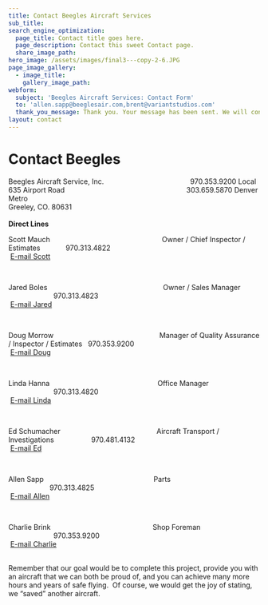 ```yaml
---
title: Contact Beegles Aircraft Services
sub_title:
search_engine_optimization:
  page_title: Contact title goes here.
  page_description: Contact this sweet Contact page.
  share_image_path:
hero_image: /assets/images/final3---copy-2-6.JPG
page_image_gallery:
  - image_title:
    gallery_image_path:
webform:
  subject: 'Beegles Aircraft Services: Contact Form'
  to: 'allen.sapp@beeglesair.com,brent@variantstudios.com'
  thank_you_message: Thank you. Your message has been sent. We will contact you shortly.
layout: contact
---
```


# Contact Beegles

Beegles Aircraft Service, Inc.&nbsp; &nbsp; &nbsp; &nbsp; &nbsp; &nbsp; &nbsp; &nbsp; &nbsp; &nbsp; &nbsp; &nbsp; &nbsp; &nbsp; &nbsp; &nbsp; &nbsp; &nbsp; &nbsp; &nbsp; &nbsp; &nbsp; 970.353.9200 Local<br>635 Airport Road&nbsp; &nbsp; &nbsp; &nbsp; &nbsp; &nbsp; &nbsp; &nbsp; &nbsp; &nbsp; &nbsp; &nbsp; &nbsp; &nbsp; &nbsp; &nbsp; &nbsp; &nbsp; &nbsp; &nbsp; &nbsp; &nbsp; &nbsp; &nbsp; &nbsp; &nbsp; &nbsp; &nbsp; &nbsp; &nbsp; &nbsp; 303.659.5870 Denver Metro&nbsp;<br>Greeley, CO. 80631<br><br>**Direct Lines**

Scott Mauch&nbsp; &nbsp; &nbsp; &nbsp; &nbsp; &nbsp; &nbsp; &nbsp; &nbsp; &nbsp; &nbsp; &nbsp; &nbsp; &nbsp; &nbsp; &nbsp; &nbsp; &nbsp; &nbsp; &nbsp; &nbsp; &nbsp; &nbsp; &nbsp; &nbsp; &nbsp; &nbsp; &nbsp; &nbsp;Owner / Chief Inspector / Estimates&nbsp; &nbsp; &nbsp; &nbsp; &nbsp; &nbsp; &nbsp;970.313.4822<br>&nbsp;[E-mail Scott](mailto:scott.mauch@beeglesair.com)

&nbsp;&nbsp;&nbsp;

Jared Boles&nbsp; &nbsp; &nbsp; &nbsp; &nbsp; &nbsp; &nbsp; &nbsp; &nbsp; &nbsp; &nbsp; &nbsp; &nbsp; &nbsp; &nbsp; &nbsp; &nbsp; &nbsp; &nbsp; &nbsp; &nbsp; &nbsp; &nbsp; &nbsp; &nbsp; &nbsp; &nbsp; &nbsp; &nbsp; &nbsp;Owner / Sales Manager&nbsp; &nbsp; &nbsp; &nbsp; &nbsp; &nbsp; &nbsp; &nbsp; &nbsp; &nbsp; &nbsp; &nbsp; &nbsp; &nbsp; &nbsp; &nbsp; &nbsp;970.313.4823<br>&nbsp;[E-mail Jared](mailto:jared.boles@baspartsales.com)

&nbsp;&nbsp;&nbsp;

Doug Morrow&nbsp; &nbsp; &nbsp; &nbsp; &nbsp; &nbsp; &nbsp; &nbsp; &nbsp; &nbsp; &nbsp; &nbsp; &nbsp; &nbsp; &nbsp; &nbsp; &nbsp; &nbsp; &nbsp; &nbsp; &nbsp; &nbsp; &nbsp; &nbsp; &nbsp; &nbsp; &nbsp; Manager of Quality Assurance / Inspector / Estimates&nbsp; &nbsp;970.353.9200<br>&nbsp;[E-mail Doug](mailto:doug.morrow@beeglesair.com)

&nbsp;&nbsp;&nbsp;

Linda Hanna&nbsp; &nbsp; &nbsp; &nbsp; &nbsp; &nbsp; &nbsp; &nbsp; &nbsp; &nbsp; &nbsp; &nbsp; &nbsp; &nbsp; &nbsp; &nbsp; &nbsp; &nbsp; &nbsp; &nbsp; &nbsp; &nbsp; &nbsp; &nbsp; &nbsp; &nbsp; &nbsp; &nbsp;Office Manager&nbsp; &nbsp; &nbsp; &nbsp; &nbsp; &nbsp; &nbsp; &nbsp; &nbsp; &nbsp; &nbsp; &nbsp; &nbsp; &nbsp; &nbsp; &nbsp; &nbsp; &nbsp; &nbsp; &nbsp; &nbsp; &nbsp; &nbsp; &nbsp; &nbsp;970.313.4820<br>&nbsp;[E-mail Linda](mailto:linda.hanna@beeglesair.com)

&nbsp;&nbsp;&nbsp;

Ed Schumacher&nbsp; &nbsp; &nbsp; &nbsp; &nbsp; &nbsp; &nbsp; &nbsp; &nbsp; &nbsp; &nbsp; &nbsp; &nbsp; &nbsp; &nbsp; &nbsp; &nbsp; &nbsp; &nbsp; &nbsp; &nbsp; &nbsp; &nbsp; &nbsp; &nbsp;Aircraft Transport / Investigations&nbsp; &nbsp; &nbsp; &nbsp; &nbsp; &nbsp; &nbsp; &nbsp; &nbsp; &nbsp;970.481.4132<br>&nbsp;[E-mail Ed](mailto:ed.shumacher@beeglesair.com)

&nbsp;&nbsp;&nbsp;

Allen Sapp&nbsp; &nbsp; &nbsp; &nbsp; &nbsp; &nbsp; &nbsp; &nbsp; &nbsp; &nbsp; &nbsp; &nbsp; &nbsp; &nbsp; &nbsp; &nbsp; &nbsp; &nbsp; &nbsp; &nbsp; &nbsp; &nbsp; &nbsp; &nbsp; &nbsp; &nbsp; &nbsp; &nbsp; Parts&nbsp; &nbsp; &nbsp; &nbsp; &nbsp; &nbsp; &nbsp; &nbsp; &nbsp; &nbsp; &nbsp; &nbsp; &nbsp; &nbsp; &nbsp; &nbsp; &nbsp; &nbsp; &nbsp; &nbsp; &nbsp; &nbsp; &nbsp; &nbsp; &nbsp; &nbsp; &nbsp; &nbsp; &nbsp; &nbsp; &nbsp; &nbsp; &nbsp; &nbsp;970.313.4825<br>&nbsp;[E-mail Allen](mailto:allen.sapp@beeglesair.com)

&nbsp;&nbsp;&nbsp;

Charlie Brink&nbsp; &nbsp; &nbsp; &nbsp; &nbsp; &nbsp; &nbsp; &nbsp; &nbsp; &nbsp; &nbsp; &nbsp; &nbsp; &nbsp; &nbsp; &nbsp; &nbsp; &nbsp; &nbsp; &nbsp; &nbsp; &nbsp; &nbsp; &nbsp; &nbsp; &nbsp; Shop Foreman&nbsp; &nbsp; &nbsp; &nbsp; &nbsp; &nbsp; &nbsp; &nbsp; &nbsp; &nbsp; &nbsp; &nbsp; &nbsp; &nbsp; &nbsp; &nbsp; &nbsp; &nbsp; &nbsp; &nbsp; &nbsp; &nbsp; &nbsp; &nbsp; &nbsp; &nbsp; &nbsp;970.353.9200<br>&nbsp;[E-mail Charlie](mailto:charlie.brink@beeglesair.com)

<br>Remember that our goal would be to complete this project, provide you with an aircraft that we can both be proud of, and you can achieve many more hours and years of safe flying.&nbsp; Of course, we would get the joy of stating, we “saved” another aircraft.